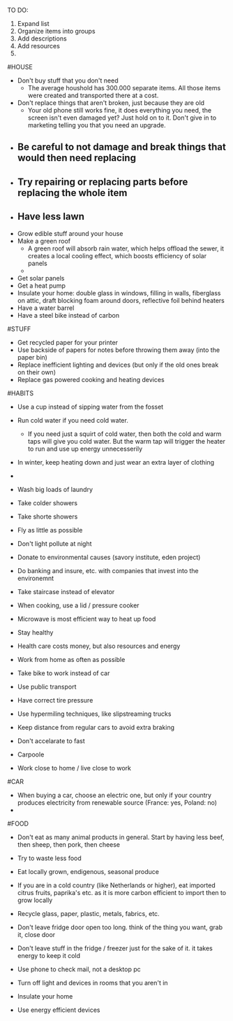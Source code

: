 TO DO:

1. Expand list
2. Organize items into groups
3. Add descriptions
4. Add resources
5.




#HOUSE
- Don't buy stuff that you don't need
  - The average houshold has 300.000 separate items. All those items were created and transported there at a cost.
- Don't replace things that aren't broken, just because they are old
  - Your old phone still works fine, it does everything you need, the screen isn't even damaged yet? Just hold on to it. Don't give in to marketing telling you that you need an upgrade.
- Be careful to not damage and break things that would then need replacing
  -
- Try repairing or replacing parts before replacing the whole item
  -
- Have less lawn
  -
- Grow edible stuff around your house
- Make a green roof
  - A green roof will absorb rain water, which helps offload the sewer, it creates a local cooling effect, which boosts efficiency of solar panels
  -
- Get solar panels
- Get a heat pump
- Insulate your home: double glass in windows, filling in walls, fiberglass on attic, draft blocking foam around doors, reflective foil behind heaters
- Have a water barrel
- Have a steel bike instead of carbon





#STUFF
- Get recycled paper for your printer
- Use backside of papers for notes before throwing them away (into the paper bin)
- Replace inefficient lighting and devices (but only if the old ones break on their own)
- Replace gas powered cooking and heating devices



#HABITS
- Use a cup instead of sipping water from the fosset
- Run cold water if you need cold water.
  - If you need just a squirt of cold water, then both the cold and warm taps will give you cold water. But the warm tap will trigger the heater to run and use up energy unnecesserily
- In winter, keep heating down and just wear an extra layer of clothing
-


- Wash big loads of laundry
- Take colder showers
- Take shorte showers
- Fly as little as possible

- Don't light pollute at night
- Donate to environmental causes (savory institute, eden project)
- Do banking and insure, etc. with companies that invest into the environemnt
- Take staircase instead of elevator
- When cooking, use a lid / pressure cooker
- Microwave is most efficient way to heat up food

- Stay healthy
 - Health care costs money, but also resources and energy

- Work from home as often as possible
- Take bike to work instead of car
- Use public transport
- Have correct tire pressure
- Use hypermiling techniques, like slipstreaming trucks
- Keep distance from regular cars to avoid extra braking
- Don't accelarate to fast
- Carpoole
- Work close to home / live close to work



#CAR
- When buying a car, choose an electric one, but only if your country produces electricity from renewable source (France: yes, Poland: no)
-



#FOOD
- Don't eat as many animal products in general. Start by having less beef, then sheep, then pork, then cheese
- Try to waste less food





- Eat locally grown, endigenous, seasonal produce
- If you are in a cold country (like Netherlands or higher), eat imported citrus fruits, paprika's etc. as it is more carbon efficient to import then to grow locally




- Recycle glass, paper, plastic, metals, fabrics, etc.
- Don't leave fridge door open too long. think of the thing you want, grab it, close door
- Don't leave stuff in the fridge / freezer just for the sake of it. it takes energy to keep it cold
- Use phone to check mail, not a desktop pc
- Turn off light and devices in rooms that you aren't in
- Insulate your home
- Use energy efficient devices